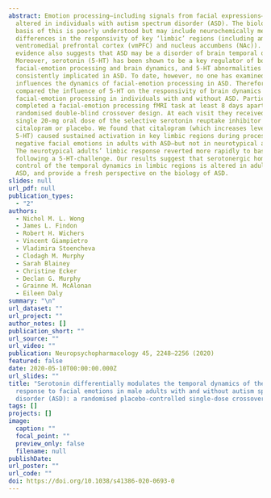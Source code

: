```yaml
---
abstract: Emotion processing—including signals from facial expressions—is often
  altered in individuals with autism spectrum disorder (ASD). The biological
  basis of this is poorly understood but may include neurochemically mediated
  differences in the responsivity of key ‘limbic’ regions (including amygdala,
  ventromedial prefrontal cortex (vmPFC) and nucleus accumbens (NAc)). Emerging
  evidence also suggests that ASD may be a disorder of brain temporal dynamics.
  Moreover, serotonin (5-HT) has been shown to be a key regulator of both
  facial-emotion processing and brain dynamics, and 5-HT abnormalities have been
  consistently implicated in ASD. To date, however, no one has examined how 5-HT
  influences the dynamics of facial-emotion processing in ASD. Therefore, we
  compared the influence of 5-HT on the responsivity of brain dynamics during
  facial-emotion processing in individuals with and without ASD. Participants
  completed a facial-emotion processing fMRI task at least 8 days apart using a
  randomised double-blind crossover design. At each visit they received either a
  single 20-mg oral dose of the selective serotonin reuptake inhibitor (SSRI)
  citalopram or placebo. We found that citalopram (which increases levels of
  5-HT) caused sustained activation in key limbic regions during processing of
  negative facial emotions in adults with ASD—but not in neurotypical adults.
  The neurotypical adults’ limbic response reverted more rapidly to baseline
  following a 5-HT-challenge. Our results suggest that serotonergic homoeostatic
  control of the temporal dynamics in limbic regions is altered in adults with
  ASD, and provide a fresh perspective on the biology of ASD.
slides: null
url_pdf: null
publication_types:
  - "2"
authors:
  - Nichol M. L. Wong
  - James L. Findon
  - Robert H. Wichers
  - Vincent Giampietro
  - Vladimira Stoencheva
  - Clodagh M. Murphy
  - Sarah Blainey
  - Christine Ecker
  - Declan G. Murphy
  - Grainne M. McAlonan
  - Eileen Daly
summary: "\n"
url_dataset: ""
url_project: ""
author_notes: []
publication_short: ""
url_source: ""
url_video: ""
publication: Neuropsychopharmacology 45, 2248–2256 (2020)
featured: false
date: 2020-05-10T00:00:00.000Z
url_slides: ""
title: "Serotonin differentially modulates the temporal dynamics of the limbic
  response to facial emotions in male adults with and without autism spectrum
  disorder (ASD): a randomised placebo-controlled single-dose crossover trial"
tags: []
projects: []
image:
  caption: ""
  focal_point: ""
  preview_only: false
  filename: null
publishDate: 
url_poster: ""
url_code: ""
doi: https://doi.org/10.1038/s41386-020-0693-0
---
```


<!--- {{% callout note %}} ---->

<!--- Click the _Cite_ button above to demo the feature to enable visitors to import publication metadata into their reference management software. ---->
<!--- {{% /callout %}} ---->

<!--- Supplementary notes can be added here, including [code and math](https://wowchemy.com/docs/content/writing-markdown-latex/). ---->

